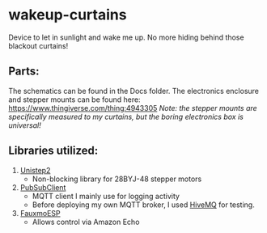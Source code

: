 # wakeup-curtains
Device to let in sunlight and wake me up. No more hiding behind those blackout curtains!

## Parts:
The schematics can be found in the Docs folder. The electronics enclosure and stepper mounts can be found here:
https://www.thingiverse.com/thing:4943305
*Note: the stepper mounts are specifically measured to my curtains, but the boring electronics box is universal!*

## Libraries utilized:

1. [Unistep2](https://github.com/reven/Unistep2)
      - Non-blocking library for 28BYJ-48 stepper motors
2. [PubSubClient](https://pubsubclient.knolleary.net/)
     - MQTT client I mainly use for logging activity
     - Before deploying my own MQTT broker, I used [HiveMQ](http://www.hivemq.com/demos/websocket-client/) for testing.
3. [FauxmoESP](https://github.com/vintlabs/fauxmoESP)
   - Allows control via Amazon Echo
